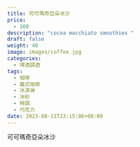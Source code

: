 ```yaml
---
title: 可可瑪奇亞朵冰沙
price:
  - 160
description: "cocoa macchiato smoothies "
draft: false
weight: 40
image: images/coffee.jpg
categories:
  - 啤酒調酒
tags:
  - 咖啡
  - 義式咖啡
  - 冰淇淋
  - 冰砂
  - 特調
  - 巧克力
date: 2023-08-11T23:15:06+08:00
---
```


 可可瑪奇亞朵冰沙
